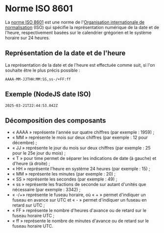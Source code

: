 # Norme ISO 8601

La [norme ISO 8601](https://en.wikipedia.org/wiki/ISO_8601) est une norme de l'[Organisation internationale de normalisation](https://en.wikipedia.org/wiki/International_Organization_for_Standardization) (ISO) qui spécifie la représentation numérique de la date et de l'heure, respectivement basées sur le calendrier grégorien et le système horaire sur 24 heures.

## Représentation de la date et de l'heure
La représentation de la date et de l'heure est effectuée comme suit, si l'on souhaite être le plus précis possible :
```
AAAA-MM-JJTHH:MM:SS,ss-/+FF:ff
```

## Exemple (NodeJS date ISO)
```
2025-03-21T22:44:53.042Z
```

## Décomposition des composants
- « AAAA » représente l'année sur quatre chiffres (par exemple : 1959) ;
- « MM » représente le mois sur deux chiffres (par exemple : 12 pour décembre) ;
- « JJ » représente le jour du mois sur deux chiffres (par exemple : 25 pour le 25e jour du mois) ;
- « T » pour time permet de séparer les indications de date (à gauche) et d'heure (à droite) ;
- « HH » représente l'heure en système 24 heures (par exemple : 15) ;
- « MM » représente les minutes (par exemple : 20) ;
- « SS » représente les secondes (par exemple : 49) ;
- « ss » représente les fractions de seconde sur autant d'unités que nécessaire (par exemple : 3342) ;
- « -/+» représente le fuseau horaire, où « + » permet d'indiquer un fuseau en avance sur UTC et « - » permet d'indiquer un fuseau en retard sur UTC ;
- « FF » représente le nombre d'heures d'avance ou de retard sur le fuseau horaire UTC ;
- « ff » représente le nombre de minutes d'avance ou de retard sur le fuseau horaire UTC.